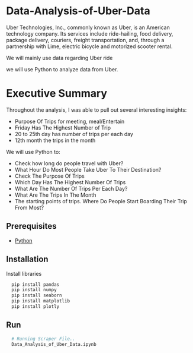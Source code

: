 # Data-Analysis-of-Uber-Data

Uber Technologies, Inc., commonly known as Uber, is an American technology company. Its services include ride-hailing, food delivery, package delivery, couriers, freight transportation, and, through a partnership with Lime, electric bicycle and motorized scooter rental.

We will mainly use data regarding Uber ride

we will use Python to analyze data from Uber.

# Executive Summary
Throughout the analysis, I was able to pull out several interesting insights:
- Purpose Of Trips for meeting, meal/Entertain
- Friday Has The Highest Number of Trip
- 20 to 25th day has number of trips per each day
- 12th month the trips in the month

We will use Python to:

- Check how long do people travel with Uber?
- What Hour Do Most People Take Uber To Their Destination?
- Check The Purpose Of Trips
- Which Day Has The Highest Number Of Trips
- What Are The Number Of Trips Per Each Day?
- What Are The Trips In The Month
- The starting points of trips. Where Do People Start Boarding Their Trip From Most?

## **Prerequisites**
 - [Python](https://www.python.org/downloads/)
 
## Installation
Install libraries 
```bash
  pip install pandas
  pip install numpy
  pip install seaborn
  pip install matplotlib
  pip install plotly
```
## Run
```bash
  # Running Scraper File..
  Data_Analysis_of_Uber_Data.ipynb 
 ```
